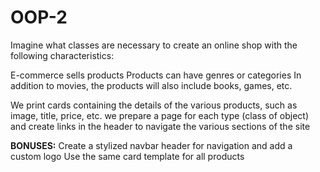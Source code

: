 # OOP-2

Imagine what classes are necessary to create an online shop with the following characteristics:

E-commerce sells products
Products can have genres or categories
In addition to movies, the products will also include books, games, etc.

We print cards containing the details of the various products, such as image, title, price, etc.
we prepare a page for each type (class of object) and create links in the header to navigate the various sections of the site

**BONUSES:**
Create a stylized navbar header for navigation and add a custom logo
Use the same card template for all products
